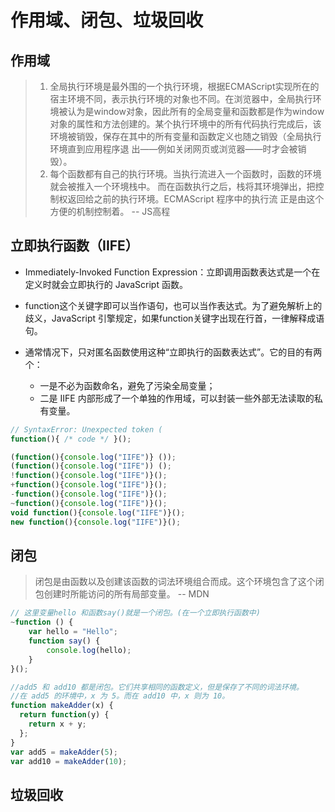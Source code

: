 # 作用域、闭包、垃圾回收

## 作用域

> 1. 全局执行环境是最外围的一个执行环境，根据ECMAScript实现所在的宿主环境不同，表示执行环境的对象也不同。在浏览器中，全局执行环境被认为是window对象，因此所有的全局变量和函数都是作为window对象的属性和方法创建的。某个执行环境中的所有代码执行完成后，该环境被销毁，保存在其中的所有变量和函数定义也随之销毁（全局执行环境直到应用程序退 出——例如关闭网页或浏览器——时才会被销毁）。
> 2. 每个函数都有自己的执行环境。当执行流进入一个函数时，函数的环境就会被推入一个环境栈中。 而在函数执行之后，栈将其环境弹出，把控制权返回给之前的执行环境。ECMAScript 程序中的执行流 正是由这个方便的机制控制着。      -- JS高程

## 立即执行函数（IIFE）

- Immediately-Invoked Function Expression：立即调用函数表达式是一个在定义时就会立即执行的 JavaScript 函数。

- function这个关键字即可以当作语句，也可以当作表达式。为了避免解析上的歧义，JavaScript 引擎规定，如果function关键字出现在行首，一律解释成语句。
- 通常情况下，只对匿名函数使用这种“立即执行的函数表达式”。它的目的有两个：
    - 一是不必为函数命名，避免了污染全局变量；
    - 二是 IIFE 内部形成了一个单独的作用域，可以封装一些外部无法读取的私有变量。

```JavaScript
// SyntaxError: Unexpected token (
function(){ /* code */ }();

(function(){console.log("IIFE")} ());
(function(){console.log("IIFE")) ();
!function(){console.log("IIFE")}();
+function(){console.log("IIFE")}();
-function(){console.log("IIFE")}();
~function(){console.log("IIFE")}();
void function(){console.log("IIFE")}();
new function(){console.log("IIFE")}();
```


## 闭包

>  闭包是由函数以及创建该函数的词法环境组合而成。这个环境包含了这个闭包创建时所能访问的所有局部变量。   -- MDN

```JavaScript
// 这里变量hello 和函数say()就是一个闭包。(在一个立即执行函数中)
~function () {
    var hello = "Hello";
    function say() {
        console.log(hello);
    }
}();

//add5 和 add10 都是闭包。它们共享相同的函数定义，但是保存了不同的词法环境。
//在 add5 的环境中，x 为 5。而在 add10 中，x 则为 10。
function makeAdder(x) {
  return function(y) {
    return x + y;
  };
}
var add5 = makeAdder(5);
var add10 = makeAdder(10);
```



## 垃圾回收